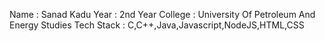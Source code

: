 Name : Sanad Kadu Year : 2nd Year College : University Of Petroleum And Energy Studies Tech Stack : C,C++,Java,Javascript,NodeJS,HTML,CSS
